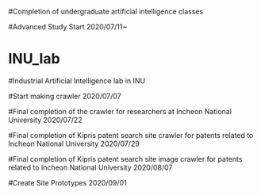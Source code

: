 #Completion of undergraduate artificial intelligence classes

#Advanced Study Start 2020/07/11~

# INU_lab

#Industrial Artificial Intelligence lab in INU

#Start making crawler 2020/07/07

#Final completion of the crawler for researchers at Incheon National University 2020/07/22

#Final completion of Kipris patent search site crawler for patents related to Incheon National University 2020/07/29

#Final completion of Kipris patent search site image crawler for patents related to Incheon National University 2020/08/07

#Create Site Prototypes 2020/09/01
